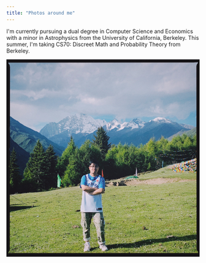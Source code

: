 ```yaml
---
title: "Photos around me"
---
```


I'm currently pursuing a dual degree in Computer Science and Economics with a minor in Astrophysics from the University of California, Berkeley. This summer, I'm taking CS70: Discreet Math and Probability Theory from Berkeley.

![alt text](https://github.com/jmiao24/personal_website/blob/master/content/avatar.JPG?raw=true)
